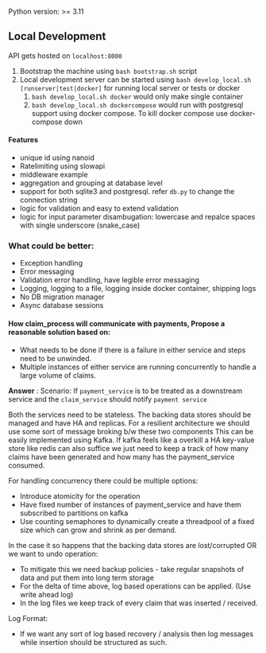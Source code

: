 
Python version: >= 3.11

## Local Development

API gets hosted on `localhost:8000`

1. Bootstrap the machine using `bash bootstrap.sh` script
2. Local development server can be started using `bash develop_local.sh [runserver|test|docker]` for running local server or tests or docker
   1. `bash develop_local.sh docker` would only make single container
   2. `bash develop_local.sh dockercompose` would run with postgresql support using docker compose. To kill docker compose use docker-compose down

#### Features
- unique id using nanoid
- Ratelimiting using slowapi
- middleware example
- aggregation and grouping at database level
- support for both sqlite3 and postgresql. refer `db.py` to change the connection string
- logic for validation and easy to extend validation
- logic for input parameter disambugation: lowercase and repalce spaces with single underscore (snake_case)

### What could be better:
- Exception handling
- Error messaging
- Validation error handling, have legible error messaging
- Logging, logging to a file, logging inside docker container, shipping logs
- No DB migration manager
- Async database sessions

#### How claim_process will communicate with payments, Propose a reasonable solution based on:
 - What needs to be done if there is a failure in either service and steps need to be unwinded.
 - Multiple instances of either service are running concurrently to handle a large volume of claims.

**Answer** :
Scenario: If `payment_service` is to be treated as a downstream service and the `claim_service` should notify 
`payment service` 

Both the services need to be stateless. The backing data stores should be managed and have HA and replicas.
For a resilient architecture we should use some sort of message broking b/w these two components
This can be easily implemented using Kafka. If kafka feels like a overkill a HA key-value store like redis can also suffice
we just need to keep a track of how many claims have been generated and how many has the payment_service consumed.

For handling concurrency there could be multiple options:
 - Introduce atomicity for the operation
 - Have fixed number of instances of payment_service and have them subscribed to partitions on kafka
 - Use counting semaphores to dynamically create a threadpool of a fixed size which can grow and shrink as per demand.

In the case it so happens that the backing data stores are lost/corrupted OR we want to undo operation:
- To mitigate this we need backup policies - take regular snapshots of data and put them into long term storage
- For the delta of time above, log based operations can be applied. (Use write ahead log)
- In the log files we keep track of every claim that was inserted / received.

Log Format:
- If we want any sort of log based recovery / analysis then log messages while insertion should be structured as such.